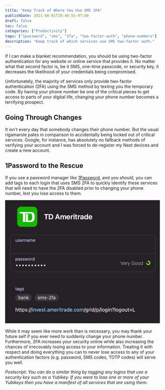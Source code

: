 ```yaml
---
title: "Keep Track of Where You Use SMS 2FA"
publishDate: 2021-08-01T20:48:55-07:00
draft: false
toc: false
categories: ["Productivity"]
tags: ["1password", "sms", "2fa", "two-factor-auth", "phone-numbers"]
description: "Keep track of which services use SMS two-factor auth."
---
```


If I can make a blanket recommendation, you should be using two-factor authentication for any website or online service that provides it. No matter what that second factor is, be it SMS, one-time passcode, or security key, it decreases the likelihood of your credentials being compromised.

Unfortunately, the majority of services only provide two-factor authentication (2FA) using the SMS method by texting you the temporary code. By having your phone number be one of the critical pieces to get access to parts of your digital life, changing your phone number becomes a terrifying prospect.

## Going Through Changes

It isn't every day that somebody changes their phone number. But the usual rigamarole pales in comparison to accidentally being locked out of critical services. Google, for instance, has absolutely no fallback methods of verifying your account and I was forced to de-register my Nest devices and create a new account.

## 1Password to the Rescue

If you use a password manager like [1Password](https://1password.com/), and you _should_, you can add tags to each login that uses SMS 2FA to quickly identify these services that will need to have the 2FA disabled prior to changing your phone number, lest you lose access to them.

<img src="/img/posts/2021-08/1password@2x.png" title="Screenshot of 1Password with login tagged sms-2fa" />

While it may seem like more work than is necessary, you may thank your future self if you ever need to suddenly change your phone number. Furthermore, 2FA increases your security online while also increasing the chances of irrecovably losing access to your information. Treating it with respect and doing everything you can to never lose access to any of your authentication factors (e.g. password, SMS codes, TOTP codes) will serve you well.

_Postscript: You can do a similar thing by tagging any logins that use a security key such as a Yubikey. If you were to lose one or more of your Yubikeys then you have a manifest of all services that are using them._
